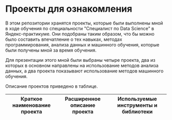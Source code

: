 # Проекты для ознакомления

В этом репозитории хранятся проекты, которые были выполнены мной в ходе обучения по специальности "Специалист по Data Science" в Яндекс-практикуме. Они подобраны таким образом, что бы можно было составить впечатление о тех навыках, методах программирования, анализа данных и машинного обучения, которые были получены мной за время обучения.

Для презентации этого мной были выбраны четыре проекта, два из которых в основном направлены на использование методов анализа данных, а два проекта показывают использование методов машинного обучения.

Описание проектов приведено в таблице.

|Краткое наименование проекта|Расширенное описание проекта|Используемые инструменты и библиотеки|
|------------|---------------------------------------------------------------|-------------------------|


